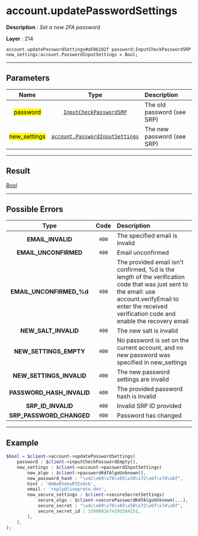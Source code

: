 # account.updatePasswordSettings

**Description** : *Set a new 2FA password*

**Layer** : 214

```tl
account.updatePasswordSettings#a59b102f password:InputCheckPasswordSRP new_settings:account.PasswordInputSettings = Bool;
```

---

## Parameters

| Name | Type | Description |
| :---: | :---: | :--- |
| <mark>password</mark> | [`InputCheckPasswordSRP`](type/InputCheckPasswordSRP) | The old password (see SRP) |
| <mark>new_settings</mark> | [`account.PasswordInputSettings`](type/account.PasswordInputSettings) | The new password (see SRP) |

---

## Result

[Bool](type/Bool)

---

## Possible Errors

| Type | Code | Description |
| :---: | :---: | :--- |
| **EMAIL_INVALID** | `400` | The specified email is invalid |
| **EMAIL_UNCONFIRMED** | `400` | Email unconfirmed |
| **EMAIL_UNCONFIRMED_%d** | `400` | The provided email isn't confirmed, %d is the length of the verification code that was just sent to the email: use account.verifyEmail to enter the received verification code and enable the recovery email |
| **NEW_SALT_INVALID** | `400` | The new salt is invalid |
| **NEW_SETTINGS_EMPTY** | `400` | No password is set on the current account, and no new password was specified in new_settings |
| **NEW_SETTINGS_INVALID** | `400` | The new password settings are invalid |
| **PASSWORD_HASH_INVALID** | `400` | The provided password hash is invalid |
| **SRP_ID_INVALID** | `400` | Invalid SRP ID provided |
| **SRP_PASSWORD_CHANGED** | `400` | Password has changed |

---

## Example

```php
$bool = $client->account->updatePasswordSettings(
	password : $client->inputCheckPasswordEmpty(),
	new_settings : $client->account->passwordInputSettings(
		new_algo : $client->passwordKdfAlgoUnknown(),
		new_password_hash : "\x4c\x69\x76\x65\x50\x72\x6f\x74\x6f",
		hint : '6HAoKVehuRTEvUcb',
		email : 'reply@liveproto.dev',
		new_secure_settings : $client->secureSecretSettings(
			secure_algo : $client->securePasswordKdfAlgoUnknown(...),
			secure_secret : "\x4c\x69\x76\x65\x50\x72\x6f\x74\x6f",
			secure_secret_id : 3390601674293284251,
		),
	),
);
```